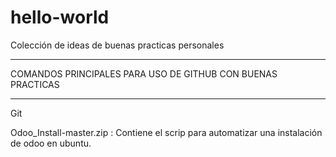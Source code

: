 # hello-world
Colección de ideas de buenas practicas personales
*************************************************
COMANDOS PRINCIPALES PARA USO DE GITHUB CON BUENAS PRACTICAS
*************************************************
Git

Odoo_Install-master.zip : Contiene el scrip para automatizar una instalación de odoo en ubuntu.

